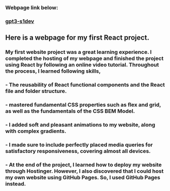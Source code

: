 ### Webpage link below: 
### <a href="https://s1develop.github.io/gpt3-s1dev/" target="_blank">gpt3-s1dev</a>

## Here is a webpage for my first React project.

### My first website project was a great learning experience. I completed the hosting of my webpage and finished the project using React by following an online video tutorial. Throughout the process, I learned following skills,
### - The reusability of React functional components and the React file and folder structure. 
### - mastered fundamental CSS properties such as flex and grid, as well as the fundamentals of the CSS BEM Model. 
### - I added soft and pleasant animations to my website, along with complex gradients. 
### - I made sure to include perfectly placed media queries for satisfactory responsiveness, covering almost all devices. 
### - At the end of the project, I learned how to deploy my website through Hostinger. However, I also discovered that I could host my own website using GitHub Pages. So, I used GitHub Pages instead.